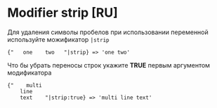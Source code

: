 Modifier strip [RU]
===================

Для удаления символы пробелов при использовании переменной используйте можификатор `|strip`

```smarty
{"   one    two   "|strip} => 'one two'
```

Что бы убрать переносы строк укажите **TRUE** первым аргументом модификатора

```smarty
{"    multi
    line
    text    "|strip:true} => 'multi line text'
```
